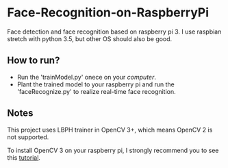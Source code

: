 # Face-Recognition-on-RaspberryPi
Face detection and face recognition based on raspberry pi 3. I use raspbian stretch with python 3.5, but other OS should also be good.

## How to run?
- Run the 'trainModel.py' onece on your *computer*.
- Plant the trained model to your raspberry pi and run the 'faceRecognize.py' to realize real-time face recognition.

## Notes
This project uses LBPH trainer in OpenCV 3+, which means OpenCV 2 is not supported.

To install OpenCV 3 on your raspberry pi, I strongly recommend you to see this [tutorial](https://www.pyimagesearch.com/2017/09/04/raspbian-stretch-install-opencv-3-python-on-your-raspberry-pi/).
